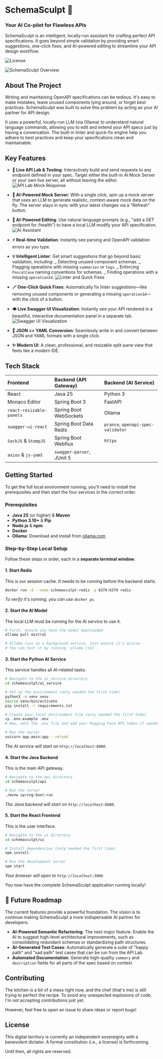 # SchemaSculpt 🗿

### Your AI Co-pilot for Flawless APIs

SchemaSculpt is an intelligent, locally-run assistant for crafting perfect API specifications. It goes beyond simple validation by providing smart suggestions, one-click fixes, and AI-powered editing to streamline your API design workflow.

![License](https://img.shields.io/badge/License-All_Rights_Reserved-red)

![SchemaSculpt Overview](./assets/images/overview.png)

## About The Project

Writing and maintaining OpenAPI specifications can be tedious. It's easy to make mistakes, leave unused components lying around, or forget best practices. SchemaSculpt was built to solve this problem by acting as your AI partner for API design.

It uses a powerful, locally-run LLM (via Ollama) to understand natural language commands, allowing you to edit and extend your API specs just by having a conversation. The built-in linter and quick-fix engine help you adhere to best practices and keep your specifications clean and maintainable.

## Key Features

- **🧪 Live API Lab & Testing**: Interactively build and send requests to any endpoint defined in your spec. Target either the built-in AI Mock Server or your own live server, all without leaving the editor.
  ![API Lab Mock Response](./assets/images/mock-response.png)

- **🤖 AI-Powered Mock Server**: With a single click, spin up a mock server that uses an LLM to generate realistic, context-aware mock data on the fly. The server stays in sync with your latest changes via a "Refresh" button.
- **🤖 AI-Powered Editing**: Use natural language prompts (e.g., "add a GET endpoint for /health") to have a local LLM modify your API specification.
  ![AI Assistant](./assets/images/ai-assistant.png)

- **⚡ Real-time Validation**: Instantly see parsing and OpenAPI validation errors as you type.
- **💡 Intelligent Linter**: Get smart suggestions that go beyond basic validation, including:
  _ Detecting unused component schemas.
  _ Flagging operations with missing `summaries` or `tags`.
  _ Enforcing `PascalCase` naming conventions for schemas.
  _ Finding operations with a missing `operationId`.
  ![Linter and Quick Fixes](./assets/images/linter-and-fixes.png)

- **🪄 One-Click Quick Fixes**: Automatically fix linter suggestions—like removing unused components or generating a missing `operationId`—with the click of a button.
- **👁️ Live Swagger UI Visualization**: Instantly see your API rendered in a beautiful, interactive documentation panel in a separate tab.
  ![Swagger UI Visualization](./assets/images/swagger-ui.png)

- **🔄 JSON <> YAML Conversion**: Seamlessly write in and convert between JSON and YAML formats with a single click.
- **✨ Modern UI**: A clean, professional, and resizable split-pane view that feels like a modern IDE.

## Tech Stack

| Frontend                 | Backend (API Gateway)     | Backend (AI Service)               |
| :----------------------- | :------------------------ | :--------------------------------- |
| React                    | Java 25                   | Python 3                           |
| Monaco Editor            | Spring Boot 3             | FastAPI                            |
| `react-resizable-panels` | Spring Boot WebSockets    | Ollama                             |
| `swagger-ui-react`       | Spring Boot Data Redis    | `prance`, `openapi-spec-validator` |
| `SockJS` & `StompJS`     | Spring Boot Webflux       | `httpx`                            |
| `axios` & `js-yaml`      | `swagger-parser`, JUnit 5 |                                    |

## Getting Started

To get the full local environment running, you'll need to install the prerequisites and then start the four services in the correct order.

### Prerequisites

- **Java 25** (or higher) & **Maven**
- **Python 3.10+** & **Pip**
- **Node.js** & **npm**
- **Docker**
- **Ollama**: Download and install from [ollama.com](https://ollama.com)

### Step-by-Step Local Setup

Follow these steps in order, each in a **separate terminal window**.

#### **1. Start Redis**

This is our session cache. It needs to be running before the backend starts.

```bash
docker run -d --name schemasculpt-redis -p 6379:6379 redis
```

_To verify it's running, you can use `docker ps`._

#### **2. Start the AI Model**

The local LLM must be running for the AI service to use it.

```bash
# First, ensure you have the model downloaded
ollama pull mistral

# Ollama runs as a background service, just ensure it's active.
# You can test it by running `ollama list`.
```

#### **3. Start the Python AI Service**

This service handles all AI-related tasks.

```bash
# Navigate to the ai_service directory
cd schemasculpt/ai_service

# Set up the environment (only needed the first time)
python3 -m venv venv
source venv/bin/activate
pip install -r requirements.txt

# Create your local environment file (only needed the first time)
cp .env.example .env
# Now, edit the .env file and add your Hugging Face API token if needed.

# Run the server
uvicorn app.main:app --reload
```

_The AI service will start on `http://localhost:8000`._

#### **4. Start the Java Backend**

This is the main API gateway.

```bash
# Navigate to the api directory
cd schemasculpt/api

# Run the server
./mvnw spring-boot:run
```

_The Java backend will start on `http://localhost:8080`._

#### **5. Start the React Frontend**

This is the user interface.

```bash
# Navigate to the ui directory
cd schemasculpt/ui

# Install dependencies (only needed the first time)
npm install

# Run the development server
npm start
```

_Your browser will open to `http://localhost:3000`._

You now have the complete SchemaSculpt application running locally!

## 🚀 Future Roadmap

The current features provide a powerful foundation. The vision is to continue making SchemaSculpt a more indispensable AI partner for developers:

- **AI-Powered Semantic Refactoring**: The next major feature. Enable the AI to suggest high-level architectural improvements, such as consolidating redundant schemas or standardizing path structures.
- **AI-Generated Test Cases**: Automatically generate a suite of "happy path" and "sad path" test cases that can be run from the API Lab.
- **Automated Documentation**: Generate high-quality `summary` and `description` fields for all parts of the spec based on context.

## Contributing

The kitchen is a bit of a mess right now, and the chef (that's me) is still trying to perfect the recipe. To avoid any unexpected explosions of code, I'm not accepting contributions just yet.

However, feel free to open an issue to share ideas or report bugs!

## License

This digital territory is currently an independent sovereignty with a benevolent dictator. A formal constitution (i.e., a license) is forthcoming.

Until then, all rights are reserved.
